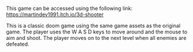 This game can be accessed using the following link: https://martindev1991.itch.io/3d-shooter

This is a classic doom game using the same game assets as the original game.
The player uses the W A S D keys to move around and the mouse to aim and shoot. The player moves on to the next level when all enemies are defeated.
